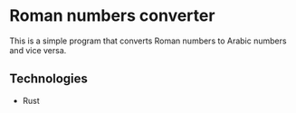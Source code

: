 # Roman numbers converter

This is a simple program that converts Roman numbers to Arabic numbers and vice versa.

## Technologies

- Rust
